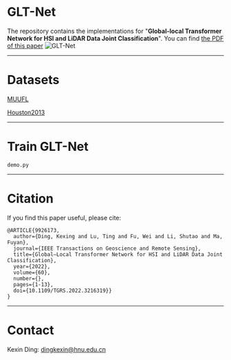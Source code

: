 # GLT-Net
The repository contains the implementations for "**Global-local Transformer Network for HSI and LiDAR Data Joint Classification**". You can find [the PDF of this paper](https://ieeexplore.ieee.org/abstract/document/9926173)
![GLT-Net](https://user-images.githubusercontent.com/111871149/188766524-da5cc1af-7efb-43b6-8bc8-5f40a608647b.jpg)
****
# Datasets
[MUUFL](https://github.com/GatorSense/MUUFLGulfport/)

[Houston2013](http://www.grss-ieee.org/community/technical-committees/data-fusion/2013-ieee-grss-data-fusion-contest/)
****
# Train GLT-Net
``` 
demo.py
``` 
****
# Citation
If you find this paper useful, please cite:
``` 
@ARTICLE{9926173,
  author={Ding, Kexing and Lu, Ting and Fu, Wei and Li, Shutao and Ma, Fuyan},
  journal={IEEE Transactions on Geoscience and Remote Sensing}, 
  title={Global–Local Transformer Network for HSI and LiDAR Data Joint Classification}, 
  year={2022},
  volume={60},
  number={},
  pages={1-13},
  doi={10.1109/TGRS.2022.3216319}}
}
```
****
# Contact
Kexin Ding: [dingkexin@hnu.edu.cn](dingkexin@hnu.edu.cn)
